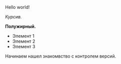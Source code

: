 Hello world!

*Курсив.*

**Полужирный.**

* Элемент 1
* Элемент 2
* Элемент 3

Начинаем нашел  знакомвство с контролем версий.